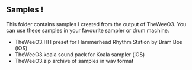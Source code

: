 ## Samples !
This folder contains samples I created from the output of TheWeeO3. You can use these samples in your favourite sampler or drum machine.
- TheWeeO3.HH preset for Hammerhead Rhythm Station by Bram Bos (iOS)
- TheWeeO3.koala sound pack for Koala sampler (iOS)
- TheWeeO3.zip archive of samples in wav format
